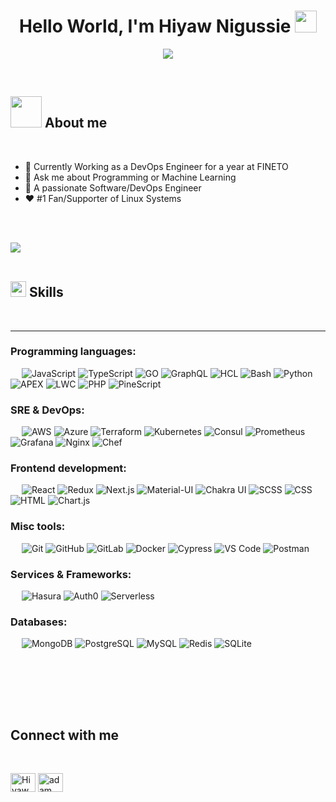 
<h1 align="center"><b>Hello World, I'm Hiyaw Nigussie </b><img src="https://media.giphy.com/media/hvRJCLFzcasrR4ia7z/giphy.gif" width="35"></h1>
<!--  -->
<p align="center">
  <a href="https://github.com/DenverCoder1/readme-typing-svg"><img src="https://readme-typing-svg.herokuapp.com?font=Time+New+Roman&color=cyan&size=25&center=true&vCenter=true&width=600&height=100&lines=Wellcome+Traveller+&hearts;++;I+am+a+DevOps+Engineer,;A+Backend+Engineer,;A+Computer+Science+Graduate,;And+I+Love+to+Find+new+challenges..<3"></a>
</p>


<br>



	
## <picture><img src = "https://github.com/7oSkaaa/7oSkaaa/blob/main/Images/about_me.gif?raw=true" width = 50px></picture> **About me**

<br>

- 🌱 Currently Working as a DevOps Engineer for a year at FINETO
- 💬 Ask me about Programming or Machine Learning
- 🤩 A passionate Software/DevOps Engineer
- ❤️ #1 Fan/Supporter of Linux Systems

<br><br>

<img src="https://user-images.githubusercontent.com/73097560/115834477-dbab4500-a447-11eb-908a-139a6edaec5c.gif"><br><br>

## <img src="https://media2.giphy.com/media/QssGEmpkyEOhBCb7e1/giphy.gif?cid=ecf05e47a0n3gi1bfqntqmob8g9aid1oyj2wr3ds3mg700bl&rid=giphy.gif" width ="25"><b> Skills</b>
<br>

-------------------
### Programming languages:
&emsp;
![JavaScript](https://img.shields.io/badge/-JavaScript-FFF?&logo=JavaScript)
![TypeScript](https://img.shields.io/badge/-TypeScript-FFF?&logo=TypeScript&logoColor=007ACC)
![GO](https://img.shields.io/badge/-GO-FFF?&logo=Go)
![GraphQL](https://img.shields.io/badge/-GraphQL-000?&logo=GraphQL)
![HCL](https://img.shields.io/badge/-HCL-000?&logo=HCL)
![Bash](https://img.shields.io/badge/-Bash-FFF?&logo=GNU-Bash)
![Python](https://img.shields.io/badge/-Python-FFF?&logo=Python)
![APEX](https://img.shields.io/badge/-APEX-FFF?&logo=Salesforce)
![LWC](https://img.shields.io/badge/-LWC-FFF?&logo=Salesforce)
![PHP](https://img.shields.io/badge/-PHP-FFF?&logo=PHP)
![PineScript](https://img.shields.io/badge/-PineScript-000?&logo=TradingView)

### SRE & DevOps:
&emsp;
![AWS](https://img.shields.io/badge/-AWS-FFF?&logo=Amazon-AWS)
![Azure](https://img.shields.io/badge/-Azure-FFF?&logo=Microsoft-Azure)
![Terraform](https://img.shields.io/badge/-Terraform-FFF?&logo=Terraform)
![Kubernetes](https://img.shields.io/badge/-Kubernetes-FFF?&logo=Kubernetes)
![Consul](https://img.shields.io/badge/-Consul-FFF?&logo=Consul)
![Prometheus](https://img.shields.io/badge/-Prometheus-FFF?&logo=Prometheus)
![Grafana](https://img.shields.io/badge/-Grafana-FFF?&logo=Grafana)
![Nginx](https://img.shields.io/badge/-Nginx-000?&logo=Nginx)
![Chef](https://img.shields.io/badge/-Chef-FFF?&logo=Chef)

### Frontend development:
&emsp;
![React](https://img.shields.io/badge/-React-FFF?&logo=React)
![Redux](https://img.shields.io/badge/-Redux-000?&logo=Redux)
![Next.js](https://img.shields.io/badge/-Next.js-000?&logo=Next.js)
![Material-UI](https://img.shields.io/badge/-Material--UI-FFF?&logo=Material-UI)
![Chakra UI](https://img.shields.io/badge/-Chakra%20UI-FFF?&logo=Chakra-UI)
![SCSS](https://img.shields.io/badge/-SCSS-FFF?&logo=Sass)
![CSS](https://img.shields.io/badge/-CSS-000?&logo=CSS3)
![HTML](https://img.shields.io/badge/-HTML-FFF?&logo=HTML5)
![Chart.js](https://img.shields.io/badge/-Chart.js-FFF?&logo=Chart.js)
### Misc tools:
&emsp;
![Git](https://img.shields.io/badge/-Git-FFF?&logo=Git)
![GitHub](https://img.shields.io/badge/-GitHub-FFF?&logo=GitHub)
![GitLab](https://img.shields.io/badge/-GitLab-FFF?&logo=GitLab)
![Docker](https://img.shields.io/badge/-Docker-FFF?&logo=Docker)
![Cypress](https://img.shields.io/badge/-Cypress-FFF?&logo=Cypress)
![VS Code](https://img.shields.io/badge/-VS%20Code-FFF?&logo=Visual-Studio-Code)
![Postman](https://img.shields.io/badge/-Postman-FFF?&logo=Postman)

### Services & Frameworks: 
&emsp;
![Hasura](https://img.shields.io/badge/-Hasura-000?&logo=Hasura)
![Auth0](https://img.shields.io/badge/-Auth0-000?&logo=Auth0)
![Serverless](https://img.shields.io/badge/-Serverless-000?&logo=Serverless)


### Databases:
&emsp;
![MongoDB](https://img.shields.io/badge/-MongoDB-FFF?&logo=MongoDB)
![PostgreSQL](https://img.shields.io/badge/-PostgreSQL-FFF?&logo=PostgreSQL)
![MySQL](https://img.shields.io/badge/-MySQL-FFF?&logo=MySQL)
![Redis](https://img.shields.io/badge/-Redis-FFF?&logo=Redis)
![SQLite](https://img.shields.io/badge/-SQLite-000?&logo=SQLite)


&emsp;


<br>



<br>
<br>

## Connect with me
<br>
<div align='left'>

<p align="left">
  <a href="https://www.linkedin.com/in/hiyaw-nigussie/" target="blank"><img align="center"
      src="https://raw.githubusercontent.com/rahuldkjain/github-profile-readme-generator/master/src/images/icons/Social/linked-in-alt.svg"
      alt="Hiyaw Nigussie" height="30" width="40" /></a>
  <a href="https://fb.com/adam pithen wala" target="blank"><img align="center"
      src="https://raw.githubusercontent.com/rahuldkjain/github-profile-readme-generator/master/src/images/icons/Social/facebook.svg"
      alt="adam pithen wala" height="30" width="40" /></a>


</p>

</div>
